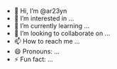 - 👋 Hi, I’m @ar23yn
- 👀 I’m interested in ...
- 🌱 I’m currently learning ...
- 💞️ I’m looking to collaborate on ...
- 📫 How to reach me ...
- 😄 Pronouns: ...
- ⚡ Fun fact: ...

<!---
ar23yn/ar23yn is a ✨ special ✨ repository because its `README.md` (this file) appears on your GitHub profile.
You can click the Preview link to take a look at your changes.
--->
